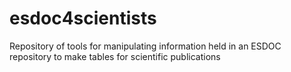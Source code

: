 # esdoc4scientists
Repository of tools for manipulating information held in an ESDOC repository to make tables for scientific publications

